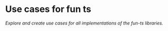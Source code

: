 # Use cases for fun ts

*Explore and create use cases for all implementations of the fun-ts libraries.*
